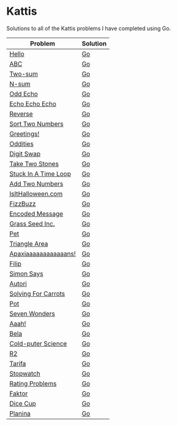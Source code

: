 # Kattis
Solutions to all of the Kattis problems I have completed using Go.

| Problem | Solution |
| ------ | ------|
| [Hello](https://open.kattis.com/problems/hello) | [Go](Go/hello.go) |
| [ABC](https://open.kattis.com/problems/abc) | [Go](Go/abc.go) |
| [Two-sum](https://open.kattis.com/problems/twosum) | [Go](Go/twosum.go) |
| [N-sum](https://open.kattis.com/problems/nsum) | [Go](Go/nsum.go) |
| [Odd Echo](https://open.kattis.com/problems/oddecho) | [Go](Go/oddecho.go )|
| [Echo Echo Echo](https://open.kattis.com/problems/echoechoecho) | [Go](Go/echoechoecho.go) |
| [Reverse](https://open.kattis.com/problems/ofugsnuid) | [Go](Go/ofugsnuid.go) |
| [Sort Two Numbers](https://open.kattis.com/problems/sorttwonumbers) | [Go](Go/sorttwonumbers.go) |
| [Greetings!](https://open.kattis.com/problems/greetings2) | [Go](Go/greetings2.go) |
| [Oddities](https://open.kattis.com/problems/oddities) | [Go](Go/oddities.go) |
| [Digit Swap](https://open.kattis.com/problems/digitswap) | [Go](Go/digitswap.go) |
| [Take Two Stones](https://open.kattis.com/problems/twostones) | [Go](Go/twostones.go) |
| [Stuck In A Time Loop](https://open.kattis.com/problems/timeloop) | [Go](Go/timeloop.go) |
| [Add Two Numbers](https://open.kattis.com/problems/addtwonumbers) | [Go](Go/addtwonumbers.go) |
| [IsItHalloween.com](https://open.kattis.com/problems/isithalloween) | [Go](Go/isithalloween.go) |
| [FizzBuzz](https://open.kattis.com/problems/fizzbuzz) | [Go](Go/fizzbuzz.go) |
| [Encoded Message](https://open.kattis.com/problems/encodedmessage) | [Go](Go/encodedmessage.go) |
| [Grass Seed Inc.](https://open.kattis.com/problems/grassseed) | [Go](Go/grassseed.go) |
| [Pet](https://open.kattis.com/problems/pet) | [Go](Go/pet.go) |
| [Triangle Area](https://open.kattis.com/problems/triarea) | [Go](Go/triarea.go) |
| [Apaxiaaaaaaaaaaaans!](https://open.kattis.com/problems/apaxiaaans) | [Go](Go/apaxiaaans.go) |
| [Filip](https://open.kattis.com/problems/filip) | [Go](Go/filip.go) |
| [Simon Says](https://open.kattis.com/problems/simonsays) | [Go](Go/simonsays.go) |
| [Autori](https://open.kattis.com/problems/autori) | [Go](Go/autori.go) |
| [Solving For Carrots](https://open.kattis.com/problems/carrots) | [Go](Go/carrots.go) |
| [Pot](https://open.kattis.com/problems/pot) | [Go](Go/pot.go) |
| [Seven Wonders](https://open.kattis.com/problems/sevenwonders) | [Go](Go/sevenwonders.go) |
| [Aaah!](https://open.kattis.com/problems/aaah) | [Go](Go/aaah.go) |
| [Bela](https://open.kattis.com/problems/bela) | [Go](Go/bela.go) |
| [Cold-puter Science](https://open.kattis.com/problems/cold) | [Go](Go/cold.go) |
| [R2](https://open.kattis.com/problems/r2) | [Go](Go/r2.go) |
| [Tarifa](https://open.kattis.com/problems/tarifa) | [Go](Go/tarifa.go) |
| [Stopwatch](https://open.kattis.com/problems/stopwatch) | [Go](Go/stopwatch.go) |
| [Rating Problems](https://open.kattis.com/problems/ratingproblems) | [Go](Go/ratingproblems.go) |
| [Faktor](https://open.kattis.com/problems/faktor) | [Go](Go/faktor.go) |
| [Dice Cup](https://open.kattis.com/problems/dicecup) | [Go](Go/dicecup.go) |
| [Planina](https://open.kattis.com/problems/planina) | [Go](Go/planina.go) |
